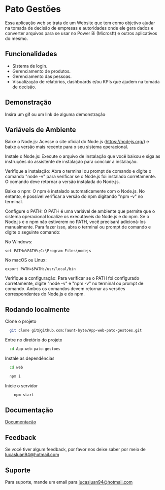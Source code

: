 # Pato Gestões

Essa aplicação web se trata de um Website que tem como objetivo ajudar na tomada de decisão de empresas e autoridades onde ele gera dados e converter arquivos para se usar no Power Bi (Microsft) e outros aplicativos do mesmo.


## Funcionalidades

- Sistema de login.
- Gerenciamento de produtos.
- Gerenciamento das pessoas.
- Visualização de relatórios, dashboards e/ou KPIs que ajudem na tomada de decisão.


## Demonstração

Insira um gif ou um link de alguma demonstração


## Variáveis de Ambiente

Baixe o Node.js: Acesse o site oficial do Node.js (https://nodejs.org/) e baixe a versão mais recente para o seu sistema operacional.

Instale o Node.js: Execute o arquivo de instalação que você baixou e siga as instruções do assistente de instalação para concluir a instalação.

Verifique a instalação: Abra o terminal ou prompt de comando e digite o comando "node -v" para verificar se o Node.js foi instalado corretamente. O comando deve retornar a versão instalada do Node.js.

Baixe o npm: O npm é instalado automaticamente com o Node.js. No entanto, é possível verificar a versão do npm digitando "npm -v" no terminal.

Configure o PATH: O PATH é uma variável de ambiente que permite que o sistema operacional localize os executáveis do Node.js e do npm. Se o Node.js e o npm não estiverem no PATH, você precisará adicioná-los manualmente. Para fazer isso, abra o terminal ou prompt de comando e digite o seguinte comando:

No Windows:

    set PATH=%PATH%;C:\Program Files\nodejs

No macOS ou Linux:
    
    export PATH=$PATH:/usr/local/bin

Verifique a configuração: Para verificar se o PATH foi configurado corretamente, digite "node -v" e "npm -v" no terminal ou prompt de comando. Ambos os comandos devem retornar as versões correspondentes do Node.js e do npm.
## Rodando localmente

Clone o projeto

```bash
  git clone git@github.com:Taunt-byte/App-web-pato-gestoes.git
```

Entre no diretório do projeto

```bash
  cd App-web-pato-gestoes
```

Instale as dependências

```bash
  cd web
```

```bash
  npm i
```

Inicie o servidor

```bash
    npm start
```


## Documentação

[Documentação](https://link-da-documentação)


## Feedback

Se você tiver algum feedback, por favor nos deixe saber por meio de lucasluan94@hotmail.com


## Suporte

Para suporte, mande um email para lucasluan94@hotmail.com

